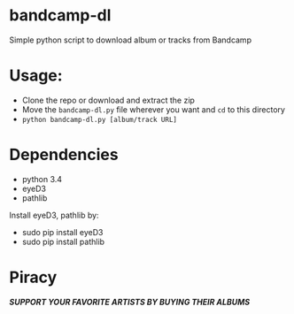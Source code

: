 # bandcamp-dl
Simple python script to download album or tracks from Bandcamp

# Usage:
* Clone the repo or download and extract the zip
* Move the `bandcamp-dl.py` file wherever you want and `cd` to this directory
* `python bandcamp-dl.py [album/track URL]`
  
# Dependencies
* python 3.4  
* eyeD3  
* pathlib  

Install eyeD3, pathlib by:  
* sudo pip install eyeD3  
* sudo pip install pathlib  


# Piracy
 ***SUPPORT YOUR FAVORITE ARTISTS BY BUYING THEIR ALBUMS***

